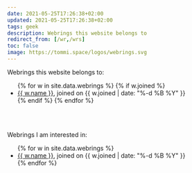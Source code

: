 ```yaml
---
date: 2021-05-25T17:26:38+02:00
updated: 2021-05-25T17:26:38+02:00
tags: geek
description: Webrings this website belongs to
redirect_from: [/wr,/wrs]
toc: false
image: https://tommi.space/logos/webrings.svg
---
```

Webrings this website belongs to:

<ul>
	{% for w in site.data.webrings %}
		{% if w.joined %}
			<li><a href='{{ w.url }}' target='_blank' title='{{ w.name }}'>{{ w.name }}</a>, joined on {{ w.joined | date: "%-d %B %Y" }}</li>
		{% endif %}
	{% endfor %}
</ul>

<br>
<br>

Webrings I am interested in:

<ul>
	{% for w in site.data.webrings %}
		<li><a href='{{ w.url }}' target='_blank' title='{{ w.name }}'>{{ w.name }}</a>, joined on {{ w.joined | date: "%-d %B %Y" }}</li>
	{% endfor %}
</ul>
